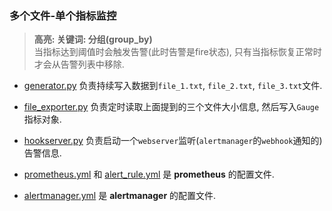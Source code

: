 ### 多个文件-单个指标监控

> **高亮: 关键词: 分组(group_by)**    
> 当指标达到阈值时会触发告警(此时告警是fire状态), 只有当指标恢复正常时才会从告警列表中移除.

- [generator.py](./generator.py) 负责持续写入数据到`file_1.txt`, `file_2.txt`, `file_3.txt`文件.  


- [file_exporter.py](./exporter.py) 负责定时读取上面提到的三个文件大小信息, 然后写入`Gauge`指标对象.


- [hookserver.py](./hookserver.py) 负责启动一个`webserver`监听(`alertmanager`的`webhook`通知的)告警信息.  


- [prometheus.yml](./prometheus.yml) 和 [alert_rule.yml](./alert_rule.yml) 是 **prometheus** 的配置文件.  


- [alertmanager.yml](./alertmanager.yml) 是 **alertmanager** 的配置文件.  


